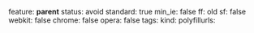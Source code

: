 feature: __parent__
status: avoid
standard: true
min_ie: false
ff: old
sf: false
webkit: false
chrome: false
opera: false
tags:
kind:
polyfillurls:

